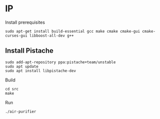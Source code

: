 # IP
Install prerequisites

```
sudo apt-get install build-essential gcc make cmake cmake-gui cmake-curses-gui libboost-all-dev g++
```
## Install Pistache
```
sudo add-apt-repository ppa:pistache+team/unstable
sudo apt update
sudo apt install libpistache-dev
```
Build 
```
cd src
make
```
Run
```
./air-purifier
```
